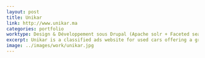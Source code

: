 ```yaml
---
layout: post
title: Unikar
link: http://www.unikar.ma
categories: portfolio
worktype: Design & Développement sous Drupal (Apache solr + Faceted search)
excerpt: Unikar is a classified ads website for used cars offering a great User Experience and Good performance.
image: ../images/work/unikar.jpg
---
```

